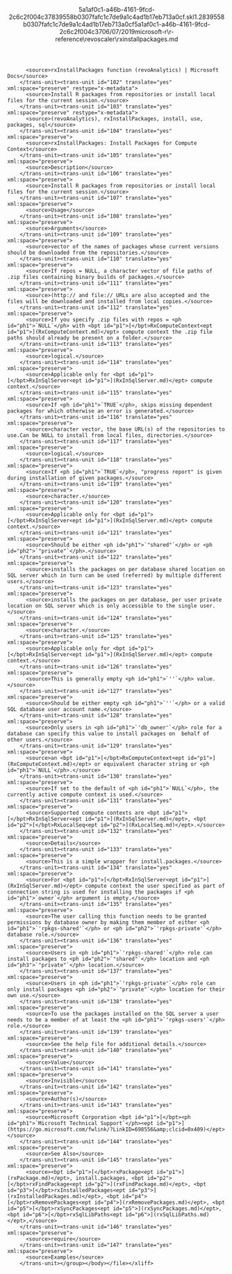 <?xml version="1.0"?><xliff version="1.2" xmlns="urn:oasis:names:tc:xliff:document:1.2" xmlns:xsi="http://www.w3.org/2001/XMLSchema-instance" xsi:schemaLocation="urn:oasis:names:tc:xliff:document:1.2 xliff-core-1.2-transitional.xsd"><file datatype="xml" original="rxinstallpackages.md" source-language="en-US" target-language="en-US"><header><tool tool-id="mdxliff" tool-name="mdxliff" tool-version="1.0-4e81c41" tool-company="Microsoft" /><xliffext:skl_file_name xmlns:xliffext="urn:microsoft:content:schema:xliffextensions">5a1af0c1-a46b-4161-9fcd-2c6c2f004c37839558b0307fafc1c7de9a1c4ad1b17eb713a0cf.skl</xliffext:skl_file_name><xliffext:version xmlns:xliffext="urn:microsoft:content:schema:xliffextensions">1.2</xliffext:version><xliffext:ms.openlocfilehash xmlns:xliffext="urn:microsoft:content:schema:xliffextensions">839558b0307fafc1c7de9a1c4ad1b17eb713a0cf</xliffext:ms.openlocfilehash><xliffext:ms.sourcegitcommit xmlns:xliffext="urn:microsoft:content:schema:xliffextensions">5a1af0c1-a46b-4161-9fcd-2c6c2f004c37</xliffext:ms.sourcegitcommit><xliffext:ms.lasthandoff xmlns:xliffext="urn:microsoft:content:schema:xliffextensions">06/07/2019</xliffext:ms.lasthandoff><xliffext:ms.openlocfilepath xmlns:xliffext="urn:microsoft:content:schema:xliffextensions">microsoft-r\r-reference\revoscaler\rxinstallpackages.md</xliffext:ms.openlocfilepath></header><body><group id="content" extype="content"><trans-unit id="101" translate="yes" xml:space="preserve" restype="x-metadata">
          <source>rxInstallPackages function (revoAnalytics) | Microsoft Docs</source>
        </trans-unit><trans-unit id="102" translate="yes" xml:space="preserve" restype="x-metadata">
          <source>Install R packages from repositories or install local files for the current session.</source>
        </trans-unit><trans-unit id="103" translate="yes" xml:space="preserve" restype="x-metadata">
          <source>(revoAnalytics), rxInstallPackages, install, use, packages, sql</source>
        </trans-unit><trans-unit id="104" translate="yes" xml:space="preserve">
          <source>rxInstallPackages: Install Packages for Compute Context</source>
        </trans-unit><trans-unit id="105" translate="yes" xml:space="preserve">
          <source>Description</source>
        </trans-unit><trans-unit id="106" translate="yes" xml:space="preserve">
          <source>Install R packages from repositories or install local files for the current session.</source>
        </trans-unit><trans-unit id="107" translate="yes" xml:space="preserve">
          <source>Usage</source>
        </trans-unit><trans-unit id="108" translate="yes" xml:space="preserve">
          <source>Arguments</source>
        </trans-unit><trans-unit id="109" translate="yes" xml:space="preserve">
          <source>vector of the names of packages whose current versions should be downloaded from the repositories.</source>
        </trans-unit><trans-unit id="110" translate="yes" xml:space="preserve">
          <source>If repos = NULL, a character vector of file paths of .zip files containing binary builds of packages.</source>
        </trans-unit><trans-unit id="111" translate="yes" xml:space="preserve">
          <source>(http:// and file:// URLs are also accepted and the files will be downloaded and installed from local copies.</source>
        </trans-unit><trans-unit id="112" translate="yes" xml:space="preserve">
          <source>If you specify .zip files with repos = <ph id="ph1">`NULL`</ph> with <bpt id="p1">[</bpt>RxComputeContext<ept id="p1">](RxComputeContext.md)</ept> compute context the .zip file paths should already be present on a folder.</source>
        </trans-unit><trans-unit id="113" translate="yes" xml:space="preserve">
          <source>logical.</source>
        </trans-unit><trans-unit id="114" translate="yes" xml:space="preserve">
          <source>Applicable only for <bpt id="p1">[</bpt>RxInSqlServer<ept id="p1">](RxInSqlServer.md)</ept> compute context.</source>
        </trans-unit><trans-unit id="115" translate="yes" xml:space="preserve">
          <source>If <ph id="ph1">`TRUE`</ph>, skips missing dependent packages for which otherwise an error is generated.</source>
        </trans-unit><trans-unit id="116" translate="yes" xml:space="preserve">
          <source>character vector, the base URL(s) of the repositories to use.Can be NULL to install from local files, directories.</source>
        </trans-unit><trans-unit id="117" translate="yes" xml:space="preserve">
          <source>logical.</source>
        </trans-unit><trans-unit id="118" translate="yes" xml:space="preserve">
          <source>If <ph id="ph1">`TRUE`</ph>, "progress report" is given during installation of given packages.</source>
        </trans-unit><trans-unit id="119" translate="yes" xml:space="preserve">
          <source>character.</source>
        </trans-unit><trans-unit id="120" translate="yes" xml:space="preserve">
          <source>Applicable only for <bpt id="p1">[</bpt>RxInSqlServer<ept id="p1">](RxInSqlServer.md)</ept> compute context.</source>
        </trans-unit><trans-unit id="121" translate="yes" xml:space="preserve">
          <source>Should be either <ph id="ph1">`"shared"`</ph> or <ph id="ph2">`"private"`</ph>.</source>
        </trans-unit><trans-unit id="122" translate="yes" xml:space="preserve">
          <source>installs the packages on per database shared location on SQL server which in turn can be used (referred) by multiple different users.</source>
        </trans-unit><trans-unit id="123" translate="yes" xml:space="preserve">
          <source>installs the packages on per database, per user private location on SQL server which is only accessible to the single user.</source>
        </trans-unit><trans-unit id="124" translate="yes" xml:space="preserve">
          <source>character.</source>
        </trans-unit><trans-unit id="125" translate="yes" xml:space="preserve">
          <source>Applicable only for <bpt id="p1">[</bpt>RxInSqlServer<ept id="p1">](RxInSqlServer.md)</ept> compute context.</source>
        </trans-unit><trans-unit id="126" translate="yes" xml:space="preserve">
          <source>This is generally empty <ph id="ph1">`''`</ph> value.</source>
        </trans-unit><trans-unit id="127" translate="yes" xml:space="preserve">
          <source>Should be either empty <ph id="ph1">`''`</ph> or a valid SQL database user account name.</source>
        </trans-unit><trans-unit id="128" translate="yes" xml:space="preserve">
          <source>Only users in <ph id="ph1">`'db_owner'`</ph> role for a database can specify this value to install packages on  behalf of other users.</source>
        </trans-unit><trans-unit id="129" translate="yes" xml:space="preserve">
          <source>an <bpt id="p1">[</bpt>RxComputeContext<ept id="p1">](RxComputeContext.md)</ept> or equivalent character string or <ph id="ph1">`NULL`</ph>.</source>
        </trans-unit><trans-unit id="130" translate="yes" xml:space="preserve">
          <source>If set to the default of <ph id="ph1">`NULL`</ph>, the currently active compute context is used.</source>
        </trans-unit><trans-unit id="131" translate="yes" xml:space="preserve">
          <source>Supported compute contexts are <bpt id="p1">[</bpt>RxInSqlServer<ept id="p1">](RxInSqlServer.md)</ept>, <bpt id="p2">[</bpt>RxLocalSeq<ept id="p2">](RxLocalSeq.md)</ept>.</source>
        </trans-unit><trans-unit id="132" translate="yes" xml:space="preserve">
          <source>Details</source>
        </trans-unit><trans-unit id="133" translate="yes" xml:space="preserve">
          <source>This is a simple wrapper for install.packages.</source>
        </trans-unit><trans-unit id="134" translate="yes" xml:space="preserve">
          <source>For <bpt id="p1">[</bpt>RxInSqlServer<ept id="p1">](RxInSqlServer.md)</ept> compute context the user specified as part of connection string is used for installing the packages if <ph id="ph1">`owner`</ph> argument is empty.</source>
        </trans-unit><trans-unit id="135" translate="yes" xml:space="preserve">
          <source>The user calling this function needs to be granted permissions by database owner by making them member of either <ph id="ph1">`'rpkgs-shared'`</ph> or <ph id="ph2">`'rpkgs-private'`</ph> database role.</source>
        </trans-unit><trans-unit id="136" translate="yes" xml:space="preserve">
          <source>Users in <ph id="ph1">`'rpkgs-shared'`</ph> role can install packages to <ph id="ph2">`"shared"`</ph> location and <ph id="ph3">`"private"`</ph> location.</source>
        </trans-unit><trans-unit id="137" translate="yes" xml:space="preserve">
          <source>Users in <ph id="ph1">`'rpkgs-private'`</ph> role can only install packages <ph id="ph2">`"private"`</ph> location for their own use.</source>
        </trans-unit><trans-unit id="138" translate="yes" xml:space="preserve">
          <source>To use the packages installed on the SQL server a user needs to be a member of at least the <ph id="ph1">`'rpkgs-users'`</ph> role.</source>
        </trans-unit><trans-unit id="139" translate="yes" xml:space="preserve">
          <source>See the help file for additional details.</source>
        </trans-unit><trans-unit id="140" translate="yes" xml:space="preserve">
          <source>Value</source>
        </trans-unit><trans-unit id="141" translate="yes" xml:space="preserve">
          <source>Invisible</source>
        </trans-unit><trans-unit id="142" translate="yes" xml:space="preserve">
          <source>Author(s)</source>
        </trans-unit><trans-unit id="143" translate="yes" xml:space="preserve">
          <source>Microsoft Corporation <bpt id="p1">[</bpt><ph id="ph1">`Microsoft Technical Support`</ph><ept id="p1">](https://go.microsoft.com/fwlink/?LinkID=698556&amp;clcid=0x409)</ept></source>
        </trans-unit><trans-unit id="144" translate="yes" xml:space="preserve">
          <source>See Also</source>
        </trans-unit><trans-unit id="145" translate="yes" xml:space="preserve">
          <source><bpt id="p1">[</bpt>rxPackage<ept id="p1">](rxPackage.md)</ept>, install.packages, <bpt id="p2">[</bpt>rxFindPackage<ept id="p2">](rxFindPackage.md)</ept>, <bpt id="p3">[</bpt>rxInstalledPackages<ept id="p3">](rxInstalledPackages.md)</ept>, <bpt id="p4">[</bpt>rxRemovePackages<ept id="p4">](rxRemovePackages.md)</ept>, <bpt id="p5">[</bpt>rxSyncPackages<ept id="p5">](rxSyncPackages.md)</ept>, <bpt id="p6">[</bpt>rxSqlLibPaths<ept id="p6">](rxSqlLibPaths.md)</ept>,</source>
        </trans-unit><trans-unit id="146" translate="yes" xml:space="preserve">
          <source>require</source>
        </trans-unit><trans-unit id="147" translate="yes" xml:space="preserve">
          <source>Examples</source>
        </trans-unit></group></body></file></xliff>